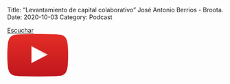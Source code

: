 Title: “Levantamiento de capital colaborativo” José Antonio Berrios - Broota.
Date: 2020-10-03
Category: Podcast

<a href="https://s.danilorca.com/2020-10-03.mp3" type="audio/mpeg">
Escuchar<br/>
<img style="height:100px;" src="images/play.png">
</a>
